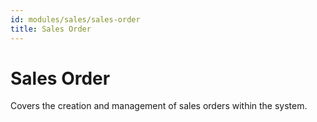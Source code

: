 ```yaml
---
id: modules/sales/sales-order
title: Sales Order
---
```


# Sales Order

Covers the creation and management of sales orders within the system.